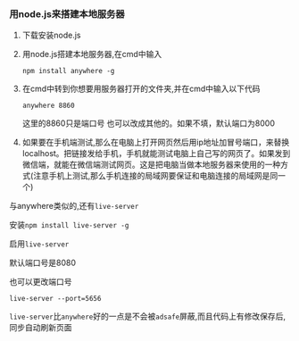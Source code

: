 ### 用node.js来搭建本地服务器
1. 下载安装node.js
2. 用node.js搭建本地服务器,在cmd中输入
	
	`npm install anywhere -g`

3. 在cmd中转到你想要用服务器打开的文件夹,并在cmd中输入以下代码
	
	`anywhere 8860`

	这里的8860只是端口号 也可以改成其他的。如果不填，默认端口为8000

4. 如果要在手机端测试,那么在电脑上打开网页然后用ip地址加冒号端口，来替换localhost。把链接发给手机，手机就能测试电脑上自己写的网页了。如果发到微信端，就能在微信端测试网页。这是把电脑当做本地服务器来使用的一种方式(注意手机上测试,那么手机连接的局域网要保证和电脑连接的局域网是同一个)

与anywhere类似的,还有`live-server`

安装`npm install live-server -g`

启用`live-server`

默认端口号是8080

也可以更改端口号

`live-server --port=5656`

`live-server`比`anywhere`好的一点是不会被`adsafe`屏蔽,而且代码上有修改保存后,同步自动刷新页面
	